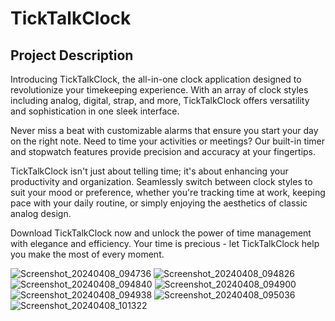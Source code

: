 # TickTalkClock

## Project Description

Introducing TickTalkClock, the all-in-one clock application designed to revolutionize your timekeeping experience. With an array of clock styles including analog, digital, strap, and more, TickTalkClock offers versatility and sophistication in one sleek interface.

Never miss a beat with customizable alarms that ensure you start your day on the right note. Need to time your activities or meetings? Our built-in timer and stopwatch features provide precision and accuracy at your fingertips.

TickTalkClock isn't just about telling time; it's about enhancing your productivity and organization. Seamlessly switch between clock styles to suit your mood or preference, whether you're tracking time at work, keeping pace with your daily routine, or simply enjoying the aesthetics of classic analog design.

Download TickTalkClock now and unlock the power of time management with elegance and efficiency. Your time is precious - let TickTalkClock help you make the most of every moment.

![Screenshot_20240408_094736](https://github.com/veerapatadia/TickTalkClock/assets/150000048/d5d7a0a7-4ff5-4b7a-b6d5-57f30101e084)
![Screenshot_20240408_094826](https://github.com/veerapatadia/TickTalkClock/assets/150000048/79f448c5-2659-4623-be2f-b1a86716466c)
![Screenshot_20240408_094840](https://github.com/veerapatadia/TickTalkClock/assets/150000048/b7c94475-b440-4aeb-a9a1-bbf8b239690b)
![Screenshot_20240408_094900](https://github.com/veerapatadia/TickTalkClock/assets/150000048/7ab671f8-b972-48b7-a1db-31d2ef4a9707)
![Screenshot_20240408_094938](https://github.com/veerapatadia/TickTalkClock/assets/150000048/d080a82e-ce30-49d3-b0fe-4347e6675c40)
![Screenshot_20240408_095036](https://github.com/veerapatadia/TickTalkClock/assets/150000048/59606318-8297-4e3f-b364-0810667ff988)
![Screenshot_20240408_101322](https://github.com/veerapatadia/TickTalkClock/assets/150000048/b243c0fc-44de-4b0a-a687-d324f91ba280)
